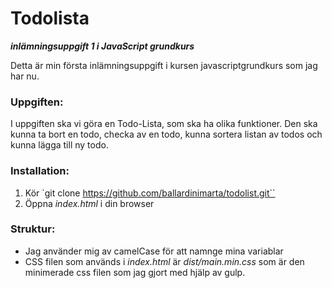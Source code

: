 # Todolista #

***inlämningsuppgift 1 i JavaScript grundkurs***

Detta är min första inlämningsuppgift i kursen javascriptgrundkurs som jag har nu. 

### Uppgiften: ###

I uppgiften ska vi göra en Todo-Lista, som ska ha olika funktioner.
Den ska kunna ta bort en todo, checka av en todo, kunna sortera listan av todos och kunna lägga till ny todo.


### Installation: ###

1. Kör `git clone https://github.com/ballardinimarta/todolist.git``
2. Öppna *index.html* i din browser

### Struktur: ###

* Jag använder mig av camelCase för att namnge mina variablar
* CSS filen som används i *index.html* är *dist/main.min.css* som är den minimerade css filen som jag gjort med hjälp av gulp.

